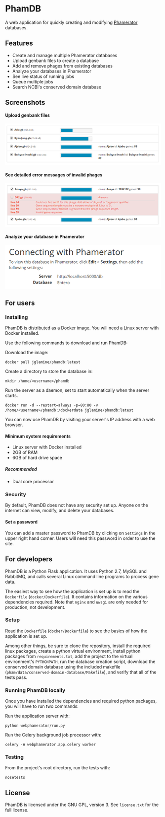 # PhamDB
A web application for quickly creating and modifying [Phamerator](http://phagesdb.org/Phamerator/faq/) databases.

## Features
  
  * Create and manage multiple Phamerator databases
  * Upload genbank files to create a database
  * Add and remove phages from existing databases
  * Analyze your databases in Phamerator
  * See live status of running jobs
  * Queue multiple jobs
  * Search NCBI's conserved domain database

## Screenshots

#### Upload genbank files
![Upload genbank](img/screenshot-upload-genbank.png)

#### See detailed error messages of invalid phages
![Genbank validation](img/screenshot-invalid-genbank.png)

#### Analyze your database in Phamerator
![Create database](img/screenshot-database.png)

## For users

### Installing

PhamDB is distributed as a Docker image. You will need a Linux server with Docker installed.

Use the following commands to download and run PhamDB:

Download the image:

    docker pull jglamine/phamdb:latest

Create a directory to store the database in:

    mkdir /home/<username>/phamdb

Run the server as a daemon, set to start automatically when the server starts.

    docker run -d --restart=always -p=80:80 -v /home/<username>/phamdb:/dockerdata jglamine/phamdb:latest

You can now use PhamDB by visiting your server's IP address with a web browser.

#### Minimum system requirements

  * Linux server with Docker installed
  * 2GB of RAM
  * 6GB of hard drive space

##### Recommended

  * Dual core processor

### Security

By default, PhamDB does not have any security set up. Anyone on the internet can view, modify, and delete your databases.

#### Set a password

You can add a master password to PhamDB by clicking on `Settings` in the upper right hand corner. Users will need this password in order to use the site.

## For developers

PhamDB is a Python Flask application. It uses Python 2.7, MySQL and RabbitMQ, and calls several Linux command line programs to process gene data.

The easiest way to see how the application is set up is to read the `Dockerfile` (`docker/Dockerfile`). It contains information on the various dependencies required. Note that `nginx` and `uwsgi` are only needed for production, not development.

### Setup

Read the `Dockerfile` (`docker/Dockerfile`) to see the basics of how the application is set up.

Among other things, be sure to clone the repository, install the required linux packages, create a python virtual environment, install python packages from `requirements.txt`, add the project to the virtual environment's `PYTHONPATH`, run the database creation script, download the conserved domain database using the included makefile (`pham/data/conserved-domain-database/Makefile`), and verify that all of the tests pass.

### Running PhamDB locally

Once you have installed the dependencies and required python packages, you will have to run two commands:

Run the application server with:

    python webphamerator/run.py

Run the Celery background job processor with:

    celery -A webphamerator.app.celery worker

### Testing

From the project's root directory, run the tests with:

    nosetests

## License

PhamDB is licensed under the GNU GPL, version 3. See `license.txt` for the full license.

